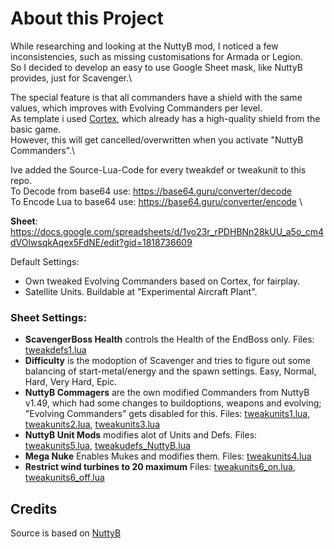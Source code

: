 # About this Project
While researching and looking at the NuttyB mod, I noticed a few inconsistencies, such as missing customisations for Armada or Legion.\
So I decided to develop an easy to use Google Sheet mask, like NuttyB provides, just for Scavenger.\

The special feature is that all commanders have a shield with the same values, which improves with Evolving Commanders per level.\
As template i used [Cortex](https://github.com/beyond-all-reason/Beyond-All-Reason/blob/master/units/other/evocom/corcomlvl10.lua#L403), which already has a high-quality shield from the basic game.\
However, this will get cancelled/overwritten when you activate "NuttyB Commanders".\

Ive added the Source-Lua-Code for every tweakdef or tweakunit to this repo.\
To Decode from base64 use: https://base64.guru/converter/decode \
To Encode Lua to base64 use: https://base64.guru/converter/encode \ 


**Sheet**: https://docs.google.com/spreadsheets/d/1vo23r_rPDHBNn28kUU_a5o_cm4dVOlwsqkAqex5FdNE/edit?gid=1818736609


Default Settings:
- Own tweaked Evolving Commanders based on Cortex, for fairplay.
- Satellite Units. Buildable at "Experimental Aircraft Plant".


### Sheet Settings:
- **ScavengerBoss Health** controls the Health of the EndBoss only. Files: [tweakdefs1.lua](tweakdefs1.lua)
- **Difficulty** is the modoption of Scavenger and tries to figure out some balancing of start-metal/energy and the spawn settings. Easy, Normal, Hard, Very Hard, Epic.
- **NuttyB Commagers** are the own modified Commanders from NuttyB v1.49, which had some changes to buildoptions, weapons and evolving; "Evolving Commanders" gets disabled for this. Files: [tweakunits1.lua](tweakunits1.lua), [tweakunits2.lua](tweakunits2.lua), [tweakunits3.lua](tweakunits3.lua)
- **NuttyB Unit Mods** modifies alot of Units and Defs. Files: [tweakunits5.lua](tweakunits5.lua), [tweakudefs_NuttyB.lua](tweakudefs_NuttyB.lua)
- **Mega Nuke** Enables Mukes and modifies them. Files: [tweakunits4.lua](tweakunits4.lua)
- **Restrict wind turbines to 20 maximum** Files: [tweakunits6_on.lua](tweakunits6_on.lua), [tweakunits6_off.lua](tweakunits6_off.lua)



## Credits
Source is based on [NuttyB](https://discord.com/channels/549281623154229250/1168959237641216131)